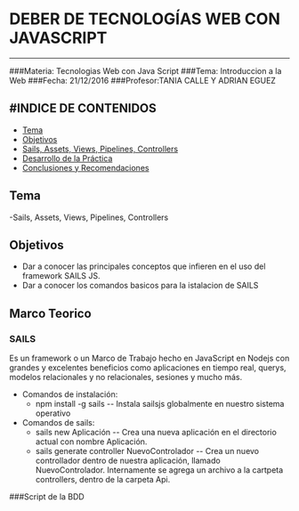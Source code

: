 # DEBER DE TECNOLOGÍAS WEB CON JAVASCRIPT
-------------------------------------------
###Materia: Tecnologias Web con Java Script
###Tema: Introduccion a la Web
###Fecha: 21/12/2016
###Profesor:TANIA CALLE Y ADRIAN EGUEZ

#INDICE DE CONTENIDOS
-------------------------------------------
- <a href="#tema">Tema</a>
- <a href="#objetivos">Objetivos</a>
- <a href="#marco-teorico">Sails, Assets, Views, Pipelines, Controllers</a>
- <a href="#desarrollo">Desarrollo de la Práctica</a>
- <a href="#conrec">Conclusiones y Recomendaciones</a>

<a name="tema"></a>
## Tema
-Sails, Assets, Views, Pipelines, Controllers

<a name="objetivos"></a>
## Objetivos

- Dar a conocer las principales conceptos que infieren en el uso del framework SAILS JS.
- Dar a conocer los comandos basicos para la istalacion de SAILS

<a name="marco-teorico"></a>
## Marco Teorico
### SAILS
Es un framework o un Marco de Trabajo hecho en JavaScript en Nodejs con grandes y excelentes beneficios como aplicaciones en tiempo real, querys, modelos relacionales y no relacionales, sesiones y mucho más.
 * Comandos de instalación:
    - npm install -g sails
    -- Instala sailsjs globalmente en nuestro sistema operativo
 * Comandos de sails:
    - sails new Aplicación
    -- Crea una nueva aplicación en el directorio actual con nombre Aplicación.
    - sails generate controller NuevoControlador
    -- Crea un nuevo controllador dentro de nuestra aplicación, llamado NuevoControlador. Internamente se agrega un archivo a la cartpeta     controllers, dentro de la carpeta Api.

###<a name="script_bdd">Script de la BDD</a>
